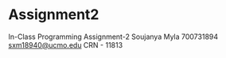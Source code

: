 # Assignment2
In-Class Programming Assignment-2 
Soujanya Myla
700731894
sxm18940@ucmo.edu
CRN - 11813
